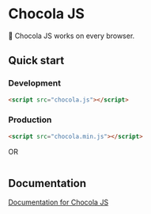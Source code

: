 Chocola JS
======

🍫 Chocola JS works on every browser.

## Quick start

### Development

```html
<script src="chocola.js"></script>
```

### Production

```html
<script src="chocola.min.js"></script>
```

OR

```

```

## Documentation

[Documentation for Chocola JS](https://developer.mozilla.org/en-US/docs/JavaScript)